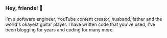 ### Hey, friends! 👋

I'm a software engineer, YouTube content creator, husband, father and the world's okayest guitar player. I have written code that you've used, I've been blogging for years and coding for many more.
